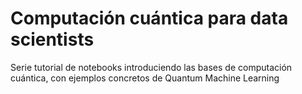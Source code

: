 # Computación cuántica para data scientists
Serie tutorial de notebooks introduciendo las bases de computación cuántica, con ejemplos concretos de Quantum Machine Learning
